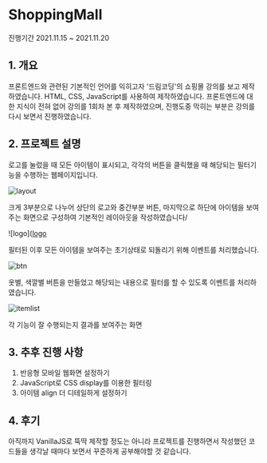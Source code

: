 # ShoppingMall

진행기간 2021.11.15 ~ 2021.11.20

## 1. 개요

프론트엔드와 관련된 기본적인 언어를 익히고자 '드림코딩'의 쇼핑몰 강의를 보고 제작하였습니다. HTML, CSS, JavaScript를 사용하여 제작하였습니다. 프론트엔드에 대한 지식이 전혀 없어 강의를 1회차 본 후 제작하였으며, 진행도중 막히는 부분은 강의를 다시 보면서 진행하였습니다.

## 2. 프로젝트 설명

로고를 눌렀을 때 모든 아이템이 표시되고, 각각의 버튼을 클릭했을 때 해당되는 필터기능을 수행하는 웹페이지입니다.

![layout](https://user-images.githubusercontent.com/42715840/142725840-8e2ccbb7-6d0c-46e7-bfa8-cb43c3d7a29b.png)


크게 3부분으로 나누어 상단의 로고와 중간부분 버튼, 마지막으로 하단에 아이템을 보여주는 화면으로 구성하여 기본적인 레이아웃을 작성하였습니다/

![logo]([logo](https://user-images.githubusercontent.com/42715840/142725818-0a8f46d2-06b7-44c3-b302-8611d0d6d1d7.png)


필터된 이후 모든 아이템을 보여주는 초기상태로 되돌리기 위해 이벤트를 처리했습니다.

![btn](https://user-images.githubusercontent.com/42715840/142725829-83922181-d1a1-405f-ba5b-ca0ad142cd07.png)


옷별, 색깔별 버튼을 만들었고 해당되는 내용으로 필터를 할 수 있도록 이벤트를 처리하였습니다.

![itemlist](https://user-images.githubusercontent.com/42715840/142725833-b00fb50b-bff1-4d66-ae55-a7ee8e2899d3.png)


각 기능이 잘 수행되는지 결과를 보여주는 화면

## 3. 추후 진행 사항

1. 반응형 모바일 웹화면 설정하기
2. JavaScript로 CSS display를 이용한 필터링
3. 아이템 align 더 디테일하게 설정하기

## 4. 후기

아직까지 VanillaJS로 뚝딱 제작할 정도는 아니라 프로젝트를 진행하면서 작성했던 코드들을 생각날 때마다 보면서 꾸준하게 공부해야할 것 같습니다.
